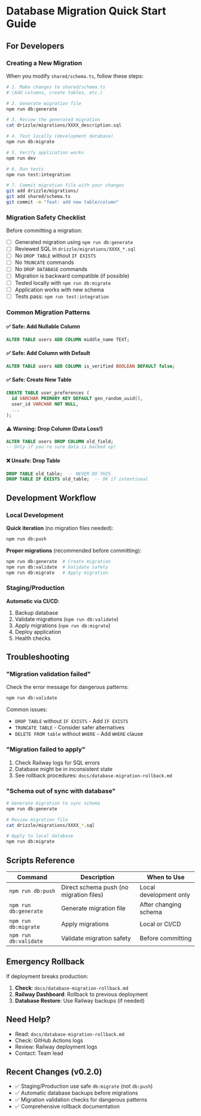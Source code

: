 # Database Migration Quick Start Guide

## For Developers

### Creating a New Migration

When you modify `shared/schema.ts`, follow these steps:

```bash
# 1. Make changes to shared/schema.ts
# (Add columns, create tables, etc.)

# 2. Generate migration file
npm run db:generate

# 3. Review the generated migration
cat drizzle/migrations/XXXX_description.sql

# 4. Test locally (development database)
npm run db:migrate

# 5. Verify application works
npm run dev

# 6. Run tests
npm run test:integration

# 7. Commit migration file with your changes
git add drizzle/migrations/
git add shared/schema.ts
git commit -m "feat: add new table/column"
```

### Migration Safety Checklist

Before committing a migration:

- [ ] Generated migration using `npm run db:generate`
- [ ] Reviewed SQL in `drizzle/migrations/XXXX_*.sql`
- [ ] No `DROP TABLE` without `IF EXISTS`
- [ ] No `TRUNCATE` commands
- [ ] No `DROP DATABASE` commands
- [ ] Migration is backward compatible (if possible)
- [ ] Tested locally with `npm run db:migrate`
- [ ] Application works with new schema
- [ ] Tests pass: `npm run test:integration`

### Common Migration Patterns

#### ✅ Safe: Add Nullable Column
```sql
ALTER TABLE users ADD COLUMN middle_name TEXT;
```

#### ✅ Safe: Add Column with Default
```sql
ALTER TABLE users ADD COLUMN is_verified BOOLEAN DEFAULT false;
```

#### ✅ Safe: Create New Table
```sql
CREATE TABLE user_preferences (
  id VARCHAR PRIMARY KEY DEFAULT gen_random_uuid(),
  user_id VARCHAR NOT NULL,
  ...
);
```

#### ⚠️ Warning: Drop Column (Data Loss!)
```sql
ALTER TABLE users DROP COLUMN old_field;
-- Only if you're sure data is backed up!
```

#### ❌ Unsafe: Drop Table
```sql
DROP TABLE old_table;  -- NEVER DO THIS
DROP TABLE IF EXISTS old_table;  -- OK if intentional
```

## Development Workflow

### Local Development

**Quick iteration** (no migration files needed):
```bash
npm run db:push
```

**Proper migrations** (recommended before committing):
```bash
npm run db:generate  # Create migration
npm run db:validate  # Validate safety
npm run db:migrate   # Apply migration
```

### Staging/Production

**Automatic via CI/CD**:
1. Backup database
2. Validate migrations (`npm run db:validate`)
3. Apply migrations (`npm run db:migrate`)
4. Deploy application
5. Health checks

## Troubleshooting

### "Migration validation failed"

Check the error message for dangerous patterns:
```bash
npm run db:validate
```

Common issues:
- `DROP TABLE` without `IF EXISTS` - Add `IF EXISTS`
- `TRUNCATE TABLE` - Consider safer alternatives
- `DELETE FROM table` without `WHERE` - Add `WHERE` clause

### "Migration failed to apply"

1. Check Railway logs for SQL errors
2. Database might be in inconsistent state
3. See rollback procedures: `docs/database-migration-rollback.md`

### "Schema out of sync with database"

```bash
# Generate migration to sync schema
npm run db:generate

# Review migration file
cat drizzle/migrations/XXXX_*.sql

# Apply to local database
npm run db:migrate
```

## Scripts Reference

| Command | Description | When to Use |
|---------|-------------|-------------|
| `npm run db:push` | Direct schema push (no migration files) | Local development only |
| `npm run db:generate` | Generate migration file | After changing schema |
| `npm run db:migrate` | Apply migrations | Local or CI/CD |
| `npm run db:validate` | Validate migration safety | Before committing |

## Emergency Rollback

If deployment breaks production:

1. **Check**: `docs/database-migration-rollback.md`
2. **Railway Dashboard**: Rollback to previous deployment
3. **Database Restore**: Use Railway backups (if needed)

## Need Help?

- Read: `docs/database-migration-rollback.md`
- Check: GitHub Actions logs
- Review: Railway deployment logs
- Contact: Team lead

## Recent Changes (v0.2.0)

- ✅ Staging/Production use safe `db:migrate` (not `db:push`)
- ✅ Automatic database backups before migrations
- ✅ Migration validation checks for dangerous patterns
- ✅ Comprehensive rollback documentation

